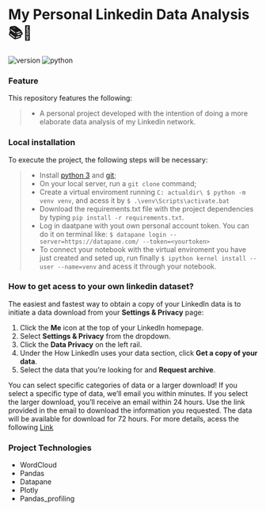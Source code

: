 # My Personal Linkedin Data Analysis 📚🔎
![version](https://img.shields.io/badge/version-0.0.1-blue)
![python](https://img.shields.io/badge/python-3.8.7-brightgreen)

### Feature ###

This repository features the following:
> - A personal project developed with the intention of doing a more elaborate data analysis of my Linkedin network.

### Local installation ###

To execute the project, the following steps will be necessary:
> - Install [python 3](https://www.python.org/) and [git](https://git-scm.com/downloads);
> - On your local server, run a `git clone` command;
> - Create a virtual enviroment running  `C: actualdir\ $ python -m venv venv`, and acess it by `$ .\venv\Scripts\activate.bat`
> - Download the requirements.txt file with the project dependencies by typing `pip install -r requirements.txt`.
> - Log in daatpane with yout own personal account token. You can do it on terminal like: `$ datapane login --server=https://datapane.com/ --token=<yourtoken>`
> - To connect your notebook with the virtual enviroment you have just created and seted up, run finally `$ ipython kernel install --user --name=venv` and acess it through your notebook.

### How to get acess to your own linkedin dataset? 

The easiest and fastest way to obtain a copy of your LinkedIn data is to initiate a data download from your **Settings & Privacy** page:

1. Click the **Me** icon at the top of your LinkedIn homepage.
2. Select **Settings & Privacy** from the dropdown.
3. Click the **Data Privacy** on the left rail.
4. Under the How LinkedIn uses your data section, click **Get a copy of your data**.
5. Select the data that you’re looking for and **Request archive**.

You can select specific categories of data or a larger download! If you select a specific type of data, we’ll email you within minutes. If you select the larger download, you’ll receive an email within 24 hours. Use the link provided in the email to download the information you requested. The data will be available for download for 72 hours. For more details, acess the following [Link](https://www.linkedin.com/help/linkedin/answer/50191/downloading-your-account-data?lang=en)


### Project Technologies ###

* WordCloud
* Pandas
* Datapane
* Plotly
* Pandas_profiling